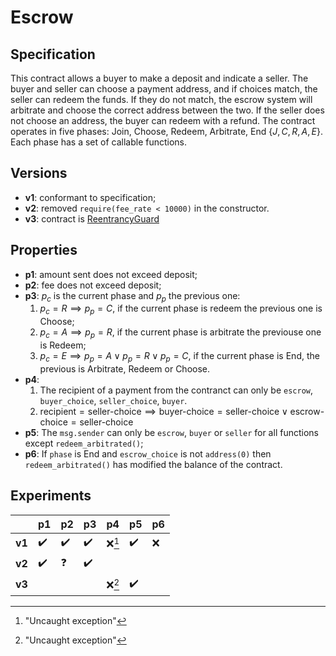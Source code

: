 # Escrow 

## Specification
This contract allows a buyer to make a deposit and indicate a seller. The buyer
and seller can choose a payment address, and if choices match, the seller can
redeem the funds. If they do not match, the escrow system will arbitrate and
choose the correct address between the two. If the seller does not choose an
address, the buyer can redeem with a refund. The contract operates in five 
phases: Join, Choose, Redeem, Arbitrate, End $\{J,C,R,A,E\}$. Each phase has a set of callable functions.

## Versions
- **v1**: conformant to specification;
- **v2**: removed `require(fee_rate < 10000)` in the constructor.
- **v3**: contract is [ReentrancyGuard](https://github.com/OpenZeppelin/openzeppelin-contracts/blob/master/contracts/security/ReentrancyGuard.sol)

## Properties
- **p1**: amount sent does not exceed deposit;
- **p2**: fee does not exceed deposit;
- **p3**: $p_c$ is the current phase and $p_p$ the previous one:
    1. $p_c = R \implies p_p = C$, if the current phase is redeem the previous one is Choose;
    1. $p_c = A \implies p_p = R$, if the current phase is arbitrate the previouse one is Redeem;
    1. $p_c = E \implies p_p = A \lor p_p = R \lor p_p = C$, if the current
       phase is End, the previous is Arbitrate, Redeem or Choose.
- **p4**: 
    1. The recipient of a payment from the contranct can only be `escrow`,
       `buyer_choice`, `seller_choice`, `buyer`.
    1. $\text{recipient} = \text{seller-choice} \implies \text{buyer-choice} = \text{seller-choice} \lor \text{escrow-choice} = \text{seller-choice}$
- **p5**: The `msg.sender` can only be `escrow`, `buyer` or `seller` for all
  functions except `redeem_arbitrated()`;
- **p6**: If `phase` is End and `escrow_choice` is not `address(0)` then
  `redeem_arbitrated()` has modified the balance of the contract.

## Experiments

|         | **p1**             | **p2**             | **p3**             | **p4**   | **p5**             | **p6** |
| ------- | ------------------ | ------------------ | ------------------ | -------- | ------------------ | ------ |
| **v1**  | :heavy_check_mark: | :heavy_check_mark: | :heavy_check_mark: | :x:[^1]  | :heavy_check_mark: | :x:    |
| **v2**  | :heavy_check_mark: | :question:         | :heavy_check_mark: | | |
| **v3**  |                    |                    |                    | :x:[^1]  | :heavy_check_mark: |

[^1]: "Uncaught exception"
